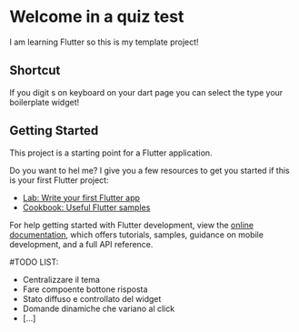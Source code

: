 # Welcome in a quiz test

I am learning Flutter so this is my template project!

## Shortcut

If you digit s on keyboard on your dart page you can select the type your boilerplate widget!

## Getting Started

This project is a starting point for a Flutter application.

Do you want to hel me? I give you a few resources to get you started if this is your first Flutter project:

- [Lab: Write your first Flutter app](https://docs.flutter.dev/get-started/codelab)
- [Cookbook: Useful Flutter samples](https://docs.flutter.dev/cookbook)

For help getting started with Flutter development, view the
[online documentation](https://docs.flutter.dev/), which offers tutorials,
samples, guidance on mobile development, and a full API reference.

#TODO LIST:

- Centralizzare il tema
- Fare compoente bottone risposta
- Stato diffuso e controllato del widget
- Domande dinamiche che variano al click
- [...]
